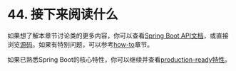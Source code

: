 # 44. 接下来阅读什么

如果想了解本章节讨论类的更多内容，你可以查看[Spring Boot API文档](http://docs.spring.io/spring-boot/docs/1.4.1.RELEASE/api)，或直接浏览[源码](https://github.com/spring-projects/spring-boot/tree/v1.4.1.RELEASE)。如果有特别问题，可以参考[how-to](http://docs.spring.io/spring-boot/docs/1.4.1.RELEASE/reference/htmlsingle/#howto)章节。

如果已熟悉Spring Boot的核心特性，你可以继续并查看[production-ready特性](http://docs.spring.io/spring-boot/docs/1.4.1.RELEASE/reference/htmlsingle/#production-ready)。

